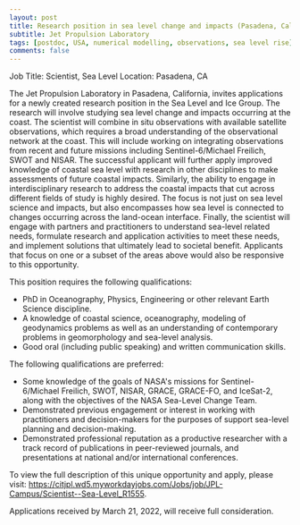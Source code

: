 ```yaml
---
layout: post
title: Research position in sea level change and impacts (Pasadena, California)
subtitle: Jet Propulsion Laboratory
tags: [postdoc, USA, numerical modelling, observations, sea level rise]
comments: false
---
```

Job Title: Scientist, Sea Level
Location: Pasadena, CA

The Jet Propulsion Laboratory in Pasadena, California, invites applications for a newly created research position in the Sea Level and Ice Group. The research will involve studying sea level change and impacts occurring at the coast. The scientist will combine in situ observations with available satellite observations, which requires a broad understanding of the observational network at the coast. This will include working on integrating observations from recent and future missions including Sentinel-6/Michael Freilich, SWOT and NISAR. The successful applicant will further apply improved knowledge of coastal sea level with research in other disciplines to make assessments of future coastal impacts. Similarly, the ability to engage in interdisciplinary research to address the coastal impacts that cut across different fields of study is highly desired. The focus is not just on sea level science and impacts, but also encompasses how sea level is connected to changes occurring across the land-ocean interface. Finally, the scientist will engage with partners and practitioners to understand sea-level related needs, formulate research and application activities to meet these needs, and implement solutions that ultimately lead to societal benefit. Applicants that focus on one or a subset of the areas above would also be responsive to this opportunity.

This position requires the following qualifications:

  *   PhD in Oceanography, Physics, Engineering or other relevant Earth Science discipline.
  *   A knowledge of coastal science, oceanography, modeling of geodynamics problems as well as an understanding of contemporary problems in geomorphology and sea-level analysis.
  *   Good oral (including public speaking) and written communication skills.

The following qualifications are preferred:

  *   Some knowledge of the goals of NASA's missions for Sentinel-6/Michael Freilich, SWOT, NISAR, GRACE, GRACE-FO, and IceSat-2, along with the objectives of the NASA Sea-Level Change Team.
  *   Demonstrated previous engagement or interest in working with practitioners and decision-makers for the purposes of support sea-level planning and decision-making.
  *   Demonstrated professional reputation as a productive researcher with a track record of publications in peer-reviewed journals, and presentations at national and/or international conferences.

To view the full description of this unique opportunity and apply, please visit: https://citjpl.wd5.myworkdayjobs.com/Jobs/job/JPL-Campus/Scientist--Sea-Level_R1555.

Applications received by March 21, 2022, will receive full consideration.
